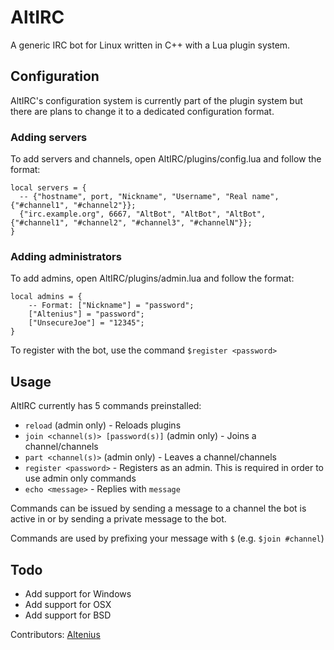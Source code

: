 AltIRC
======
A generic IRC bot for Linux written in C++ with a Lua plugin system.

Configuration
-------------

AltIRC's configuration system is currently part of the plugin system but there are plans to change it to a dedicated configuration format.

### Adding servers
To add servers and channels, open AltIRC/plugins/config.lua and follow the format:  
```
local servers = {
  -- {"hostname", port, "Nickname", "Username", "Real name", {"#channel1", "#channel2"}};
  {"irc.example.org", 6667, "AltBot", "AltBot", "AltBot", {"#channel1", "#channel2", "#channel3", "#channelN"}};
} 
```

### Adding administrators
To add admins, open AltIRC/plugins/admin.lua and follow the format:
```
local admins = {
    -- Format: ["Nickname"] = "password";
    ["Altenius"] = "password";
    ["UnsecureJoe"] = "12345";
}
```
To register with the bot, use the command `$register <password>`

Usage
-----
AltIRC currently has 5 commands preinstalled:
  * `reload` (admin only) - Reloads plugins
  * `join <channel(s)> [password(s)]` (admin only) - Joins a channel/channels
  * `part <channel(s)>` (admin only) - Leaves a channel/channels
  * `register <password>` - Registers as an admin. This is required in order to use admin only commands
  * `echo <message>` - Replies with `message`

Commands can be issued by sending a message to a channel the bot is active in or by sending a private message to the bot.

Commands are used by prefixing your message with `$` (e.g. `$join #channel`)

Todo
----
  * Add support for Windows
  * Add support for OSX
  * Add support for BSD

Contributors: [Altenius](https://github.com/Altenius)
